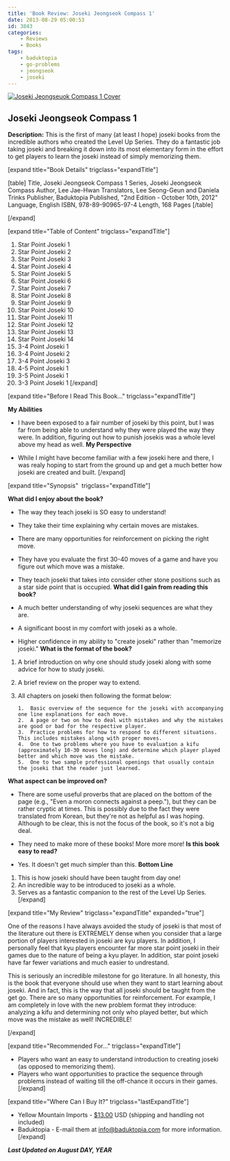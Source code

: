 ```yaml
---
title: 'Book Review: Joseki Jeongseok Compass 1'
date: 2013-08-29 05:00:53
id: 3843
categories:
	- Reviews
	- Books
tags:
	- baduktopia
	- go-problems
	- jeongseok
	- joseki
---
```


[![Joseki Jeongseuok Compass 1 Cover](http://www.bengozen.com/wp-content/uploads/2013/08/josekicompassv1.jpg)](http://www.bengozen.com/wp-content/uploads/2013/08/josekicompassv1.jpg)

## Joseki Jeongseok Compass 1

**Description:** This is the first of many (at least I hope) joseki books from the incredible authors who created the Level Up Series. They do a fantastic job taking joseki and breaking it down into its most elementary form in the effort to get players to learn the joseki instead of simply memorizing them.

<!--more-->

[expand title="Book Details" trigclass="expandTitle"]

[table]
Title, Joseki Jeongseok Compass 1
Series, Joseki Jeongseok Compass
Author, Lee Jae-Hwan
Translators, Lee Seong-Geun and Daniela Trinks
Publisher, Baduktopia
Published, "2nd Edition - October 10th, 2012"
Language, English
ISBN, 978-89-90965-97-4
Length, 168 Pages
[/table]

[/expand]

[expand title="Table of Content" trigclass="expandTitle"]

1.  Star Point Joseki 1
2.  Star Point Joseki 2
3.  Star Point Joseki 3
4.  Star Point Joseki 4
5.  Star Point Joseki 5
6.  Star Point Joseki 6
7.  Star Point Joseki 7
8.  Star Point Joseki 8
9.  Star Point Joseki 9
10.  Star Point Joseki 10
11.  Star Point Joseki 11
12.  Star Point Joseki 12
13.  Star Point Joseki 13
14.  Star Point Joseki 14
15.  3-4 Point Joseki 1
16.  3-4 Point Joseki 2
17.  3-4 Point Joseki 3
18.  4-5 Point Joseki 1
19.  3-5 Point Joseki 1
20.  3-3 Point Joseki 1
[/expand]

[expand title="Before I Read This Book..." trigclass="expandTitle"]

**My Abilities**

*   I have been exposed to a fair number of joseki by this point, but I was far from being able to understand why they were played the way they were. In addition, figuring out how to punish josekis was a whole level above my head as well.
**My Perspective**

*   While I might have become familiar with a few joseki here and there, I was realy hoping to start from the ground up and get a much better how joseki are created and built.
[/expand]

[expand title="Synopsis"  trigclass="expandTitle"]

**What did I enjoy about the book?**

*   The way they teach joseki is SO easy to understand!
*   They take their time explaining why certain moves are mistakes.
*   There are many opportunities for reinforcement on picking the right move.
*   They have you evaluate the first 30-40 moves of a game and have you figure out which move was a mistake.
*   They teach joseki that takes into consider other stone positions such as a star side point that is occupied.
**What did I gain from reading this book?**

*   A much better understanding of why joseki sequences are what they are.
*   A significant boost in my comfort with joseki as a whole.
*   Higher confidence in my ability to "create joseki" rather than "memorize joseki."
**What is the format of the book?**

1.  A brief introduction on why one should study joseki along with some advice for how to study joseki.
2.  A brief review on the proper way to extend.
3.  All chapters on joseki then following the format below:

		1.  Basic overview of the sequence for the joseki with accompanying one line explanations for each move.
		2.  A page or two on how to deal with mistakes and why the mistakes are good or bad for the respective player.
		3.  Practice problems for how to respond to different situations. This includes mistakes along with proper moves.
		4.  One to two problems where you have to evaluation a kifu (approximately 10-30 moves long) and determine which player played better and which move was the mistake.
		5.  One to two sample professional openings that usually contain the joseki that the reader just learned.
**What aspect can be improved on?**

*   There are some useful proverbs that are placed on the bottom of the page (e.g., "Even a moron connects against a peep."), but they can be rather cryptic at times. This is possibly due to the fact they were translated from Korean, but they're not as helpful as I was hoping. Although to be clear, this is not the focus of the book, so it's not a big deal.
*   They need to make more of these books! More more more!
**Is this book easy to read?**

*   Yes. It doesn't get much simpler than this.
**Bottom Line**

1.  This is how joseki should have been taught from day one!
2.  An incredible way to be introduced to joseki as a whole.
3.  Serves as a fantastic companion to the rest of the Level Up Series.
[/expand]

[expand title="My Review" trigclass="expandTitle" expanded="true"]

One of the reasons I have always avoided the study of joseki is that most of the literature out there is EXTREMELY dense when you consider that a large portion of players interested in joseki are kyu players. In addition, I personally feel that kyu players encounter far more star point joseki in their games due to the nature of being a kyu player. In addition, star point joseki have far fewer variations and much easier to undrestand.

This is seriously an incredible milestone for go literature. In all honesty, this is the book that everyone should use when they want to start learning about joseki. And in fact, this is the way that all joseki should be taught from the get go. There are so many opportunities for reinforcement. For example, I am completely in love with the new problem format they introduce: analyzing a kifu and determining not only who played better, but which move was the mistake as well! INCREDIBLE!

[/expand]

[expand title="Recommended For..." trigclass="expandTitle"]

*   Players who want an easy to understand introduction to creating joseki (as opposed to memorizing them).
*   Players who want opportunities to practice the sequence through problems instead of waiting till the off-chance it occurs in their games.
[/expand]

[expand title="Where Can I Buy It?" trigclass="lastExpandTitle"]

*   Yellow Mountain Imports - [$13.00](http://www.ymimports.com/p-1254-joseki-jeongseok-compass-1-20-10-kyu.aspx "Yellow Mountain Imports Purchase Link") USD (shipping and handling not included)
*   Baduktopia - E-mail them at info@baduktopia.com for more information.
[/expand]

_**Last Updated on August DAY, YEAR**_